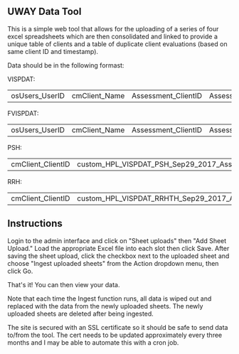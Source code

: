 ## UWAY Data Tool

This is a simple web tool that allows for the uploading of a series of four excel spreadsheets which are then consolidated and linked to provide a unique table of clients and a table of duplicate client evaluations (based on same client ID and timestamp).

Data should be in the following formast:

VISPDAT:
<table><tr><td>osUsers_UserID</td><td>cmClient_Name</td><td>Assessment_ClientID</td><td>Assessment_AssessmentID</td><td>VulnerabilityIndex_VulnerabilityID</td><td>VeteranStatusVal_ItemDesc</td><td>VISPDAT_Type</td><td>TypeVal_ItemDesc</td><td>VulnerabilityIndex_AssessmentDate</td><td>osOrganization_Organization</td><td>osUsers_UserName</td><td>VISPDAT_ScoreGeneral</td><td>VISPDATFamily_ScoreFamily</td><td>VISPDAT_ScoreHistory</td><td>VISPDAT_ScoreRisks</td><td>VISPDAT_ScoreSocialization</td><td>VISPDAT_ScoreWellness</td><td>VISPDAT_ScoreTotal</td><td>VulnerabilityIndex_WhereSleepMostFrequently</td><td>VulnerabilityIndex_YearsHomeless</td><td>VulnerabilityIndex_MonthsHomeless</td><td>HmisDataAssessment_HMISTimesHomelessLast3Years</td><td>VISPDAT_MentalDisabilities</td><td>cmClient_DisablingCondition</td><td>$GB1000000019</td><td>$TOTAL_COUNT$</td></tr></table>

FVISPDAT:
<table><tr><td>osUsers_UserID</td><td>cmClient_Name</td><td>Assessment_ClientID</td><td>Assessment_AssessmentID</td><td>VulnerabilityIndex_VulnerabilityID</td><td>VeteranStatusVal_ItemDesc</td><td>VISPDAT_Type</td><td>TypeVal_ItemDesc</td><td>VulnerabilityIndex_AssessmentDate</td><td>osOrganization_Organization</td><td>osUsers_UserName</td><td>VISPDAT_ScoreGeneral</td><td>VISPDATFamily_ScoreFamily</td><td>VISPDAT_ScoreHistory</td><td>VISPDAT_ScoreRisks</td><td>VISPDAT_ScoreSocialization</td><td>VISPDAT_ScoreWellness</td><td>VISPDAT_ScoreTotal</td><td>VISPDATFamily_SleepingLocation</td><td>VulnerabilityIndex_YearsHomeless</td><td>VulnerabilityIndex_MonthsHomeless</td><td>VISPDATFamily_MHIssueDiffToStayHoused</td><td>cmClient_DisablingCondition</td><td>$GB1000000018</td><td>$TOTAL_COUNT$</td></td></table>

PSH:
<table><tr><td>cmClient_ClientID</td><td>custom_HPL_VISPDAT_PSH_Sep29_2017_AssessmentDate</td><td>custom_HPL_VISPDAT_PSH_Sep29_2017_Type</td><td>custom_HPL_CEAssessmentsMay17_2017_CEAssessmentDate</td><td>cmClient_FirstName</td><td>cmClient_LastName</td><td>cmClient_Name</td><td>cmClient_VeteranStatus</td><td>custom_HPL_VISPDAT_PSH_Sep29_2017_OrgID</td><td>custom_HPL_VISPDAT_PSH_Sep29_2017_InterviewLocation</td><td>custom_HPL_CEAssessmentsMay17_2017_AssessCommunID</td><td>custom_HPL_CEAssessmentsMay17_2017_EntryPointID</td><td>custom_HPL_VISPDAT_PSH_Sep29_2017_ScoreFamily</td><td>custom_HPL_VISPDAT_PSH_Sep29_2017_ScoreTotal</td><td>custom_HPL_VISPDAT_PSH_Sep29_2017_SpecialPopulationTotalScore</td><td>v_FamilyMemCount_NoFamMembers</td><td>CUSTOM_cmClient_NumberOfRooms</td><td>custom_HPL_VISPDAT_PSH_Sep29_2017_YearsHomeless</td><td>custom_HPL_VISPDAT_PSH_Sep29_2017_MonthsHomeless</td><td>custom_HPL_VISPDAT_PSH_Sep29_2017_SpecialPopulationYearsHomeless</td><td>custom_HPL_VISPDAT_PSH_Sep29_2017_SpecialPopulationMonthsHomeless</td><td>custom_HPL_VISPDAT_PSH_Sep29_2017_SpecialPopPeriodsHomelessLast3Yrs</td><td>custom_HPL_EarliestEnrollment_July11_2017_EnrollDate</td><td>custom_HPL_VISPDAT_PSH_Sep29_2017_WhereSleepMostFrequentlySingle</td><td>custom_HPL_VISPDAT_PSH_Sep29_2017_WhereSleepSingleOther</td><td>custom_HPL_VISPDAT_PSH_Sep29_2017_SleepingLocationFamily</td><td>custom_HPL_VISPDAT_PSH_Sep29_2017_SleepingLocationFamilyOther</td><td>custom_HPL_CE_Status_Dec18_2017_ServiceCodeID</td><td>custom_HPL_CEAssessmentsMay17_2017_ClientID</td><td>custom_HPL_EarliestEnrollment_July11_2017_ClientID</td><td>CUSTOM_cmClient_ClientID</td><td>CUSTOM_cmClient_UniqueID</td><td>custom_HPL_VISPDAT_PSH_Sep29_2017_ClientID</td><td>custom_HPL_CE_Status_Dec18_2017_ClientID</td><td>$TOTAL_COUNT$</td></tr></table>

RRH:
<table><tr><td>cmClient_ClientID</td><td>custom_HPL_VISPDAT_RRHTH_Sep29_2017_AssessmentDate</td><td>custom_HPL_VISPDAT_RRHTH_Sep29_2017_Type</td><td>custom_HPL_CEAssessmentsMay17_2017_CEAssessmentDate</td><td>cmClient_FirstName</td><td>cmClient_LastName</td><td>cmClient_Name</td><td>cmClient_VeteranStatus</td><td>custom_HPL_VISPDAT_RRHTH_Sep29_2017_OrgID</td><td>custom_HPL_VISPDAT_RRHTH_Sep29_2017_InterviewLocation</td><td>custom_HPL_CEAssessmentsMay17_2017_AssessCommunID</td><td>custom_HPL_CEAssessmentsMay17_2017_EntryPointID</td><td>custom_HPL_VISPDAT_RRHTH_Sep29_2017_ScoreTotal</td><td>custom_HPL_VISPDAT_RRHTH_Sep29_2017_ScoreFamily</td><td>custom_HPL_VISPDAT_RRHTH_Sep29_2017_SpecialPopulationTotalScore</td><td>v_FamilyMemCount_NoFamMembers</td><td>CUSTOM_cmClient_NumberOfRooms</td><td>custom_HPL_VISPDAT_RRHTH_Sep29_2017_YearsHomeless</td><td>custom_HPL_VISPDAT_RRHTH_Sep29_2017_MonthsHomeless</td><td>custom_HPL_VISPDAT_RRHTH_Sep29_2017_SpecialPopulationYearsHomeless</td><td>custom_HPL_VISPDAT_RRHTH_Sep29_2017_SpecialPopulationMonthsHomeless</td><td>custom_HPL_VISPDAT_RRHTH_Sep29_2017_SpecialPopPeriodsHomelessLast3Yrs</td><td>custom_HPL_EarliestEnrollment_July11_2017_EnrollDate</td><td>custom_HPL_VISPDAT_RRHTH_Sep29_2017_WhereSleepMostFrequentlySingle</td><td>custom_HPL_VISPDAT_RRHTH_Sep29_2017_WhereSleepOtherSingle</td><td>custom_HPL_VISPDAT_RRHTH_Sep29_2017_SleepingLocationFamily</td><td>custom_HPL_VISPDAT_RRHTH_Sep29_2017_SleepingLocationOtherFamily</td><td>custom_HPL_CE_Status_Dec18_2017_ServiceCodeID</td><td>custom_HPL_CEAssessmentsMay17_2017_ClientID</td><td>custom_HPL_EarliestEnrollment_July11_2017_ClientID</td><td>CUSTOM_cmClient_ClientID</td><td>CUSTOM_cmClient_UniqueID</td><td>custom_HPL_VISPDAT_RRHTH_Sep29_2017_ClientID</td><td>custom_HPL_CE_Status_Dec18_2017_ClientID</td><td>$TOTAL_COUNT$</td>
</tr></table>

## Instructions

Login to the admin interface and click on "Sheet uploads" then "Add Sheet Upload." Load the appropriate Excel file into each slot then click Save. After saving the sheet upload, click the checkbox next to the uploaded sheet and choose "Ingest uploaded sheets" from the Action dropdown menu, then click Go.

That's it! You can then view your data.

Note that each time the Ingest function runs, all data is wiped out and replaced with the data from the newly uploaded sheets. The newly uploaded sheets are deleted after being ingested. 

The site is secured with an SSL certificate so it should be safe to send data to/from the tool. The cert needs to be updated approximately every three months and I may be able to automate this with a cron job.
